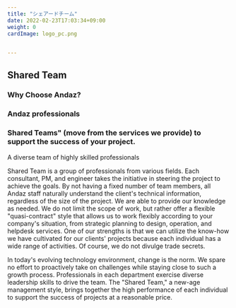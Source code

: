 ```yaml
---
title: "シェアードチーム"
date: 2022-02-23T17:03:34+09:00
weight: 0
cardImage: logo_pc.png

 
---
```


## Shared Team

### Why Choose Andaz?

### Andaz professionals

### Shared Teams" (move from the services we provide) to support the success of your project.

A diverse team of highly skilled professionals   

Shared Team is a group of professionals from various fields. Each consultant, PM, and engineer takes the initiative in steering the project to achieve the goals. By not having a fixed number of team members, all Andaz staff naturally understand the client's technical information, regardless of the size of the project. We are able to provide our knowledge as needed. We do not limit the scope of work, but rather offer a flexible "quasi-contract" style that allows us to work flexibly according to your company's situation, from strategic planning to design, operation, and helpdesk services. One of our strengths is that we can utilize the know-how we have cultivated for our clients' projects because each individual has a wide range of activities. Of course, we do not divulge trade secrets.

In today's evolving technology environment, change is the norm. We spare no effort to proactively take on challenges while staying close to such a growth process. Professionals in each department exercise diverse leadership skills to drive the team. The "Shared Team," a new-age management style, brings together the high performance of each individual to support the success of projects at a reasonable price.